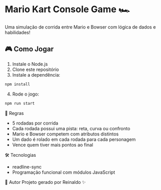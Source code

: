 # Mario Kart Console Game 🏎️

Uma simulação de corrida entre Mario e Bowser com lógica de dados e habilidades!

## 🎮 Como Jogar

1. Instale o Node.js
2. Clone este repositório
3. Instale a dependência:

```bash
npm install
```
4. Rode o jogo:

```bash
npm run start
```

📌 Regras

- 5 rodadas por corrida
- Cada rodada possui uma pista: reta, curva ou confronto
- Mario e Bowser competem com atributos distintos
- Um dado é rolado em cada rodada para cada personagem
- Vence quem tiver mais pontos ao final

🛠️ Tecnologias

- readline-sync
- Programação funcional com módulos JavaScript

🤖 Autor
Projeto gerado por Reinaldo ✨